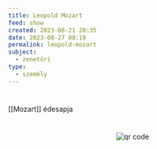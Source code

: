```yaml
---
title: Leopold Mozart
feed: show
created: 2023-08-21 20:35
date: 2023-08-27 08:19
permalink: leopold-mozart
subject:
  - zenetöri
type:
  - személy
---
```

#

[[Mozart]] édesapja



#
<p style="text-align: center;"><img src="https://chart.googleapis.com/chart?cht=qr&chl=https://notes.andrasdenes.com/leopold-mozart&chs=180x180&choe=UTF-8&chld=L|2" alt="qr code"></p>

